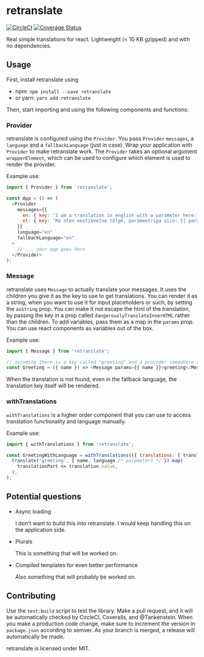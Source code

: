 # retranslate

[![CircleCI](https://circleci.com/gh/Tankenstein/retranslate/tree/master.svg?style=shield)](https://circleci.com/gh/Tankenstein/retranslate/tree/master) [![Coverage Status](https://coveralls.io/repos/github/Tankenstein/retranslate/badge.svg)](https://coveralls.io/github/Tankenstein/retranslate)

Real simple translations for react. Lightweight (< 10 KB gzipped) and with no dependencies.

## Usage

First, install retranslate using

- npm: `npm install --save retranslate`
- or yarn: `yarn add retranslate`

Then, start importing and using the following components and functions:

### Provider

retranslate is configured using the `Provider`. You pass `Provider` `messages`, a `language` and a `fallbackLanguage` (just in case). Wrap your application with `Provider` to make retranslate work. The `Provider` takes an optional argument `wrapperElement`, which can be used to configure which element is used to render the provider.

Example use:

```javascript
import { Provider } from 'retranslate';

const App = () => (
  <Provider
    messages={{
      en: { key: 'I am a translation in english with a parameter here: {{ parameter }}' },
      et: { key: 'Ma olen eestikeelne tõlge, parameetriga siin: {{ parameter }}' },
    }}
    language="en"
    fallbackLanguage="en"
  >
    // ... your app goes here
  </Provider>
);
```

### Message

retranslate uses `Message` to actually translate your messages. It uses the children you give it as the key to use to get translations. You can render it as a string, when you want to use it for input placeholders or such, by setting the `asString` prop. You can make it not escape the html of the translation, by passing the key in a prop called `dangerouslyTranslateInnerHTML` rather than the children. To add variables, pass them as a map in the `params` prop. You can use react components as variables out of the box.

Example use:

```javascript
import { Message } from 'retranslate';

// assuming there is a key called "greeting" and a provider somewhere up the tree.
const Greeting = ({ name }) => <Message params={{ name }}>greeting</Message>;
```

When the translation is not found, even in the fallback language, the translation key itself will be rendered.

### withTranslations

`withTranslations` is a higher order component that you can use to access translation functionality and language manually.

Example use:

```javascript
import { withTranslations } from 'retranslate';

const GreetingWithLanguage = withTranslations(({ translations: { translate, language } }) =>
  translate('greeting', { name, language /* parameters */ }).map(
    translationPart => translation.value,
  ),
);
```

## Potential questions

- Async loading

  I don't want to build this into retranslate. I would keep handling this on the application side.

- Plurals

  This is something that will be worked on.

- Compiled templates for even better performance

  Also something that will probably be worked on.

## Contributing

Use the `test:build` script to test the library. Make a pull request, and it will be automatically checked by CircleCI, Coveralls, and @Tankenstein. When you make a production code change, make sure to increment the version in `package.json` according to semver. As your branch is merged, a release will automatically be made.

retranslate is licensed under MIT.
